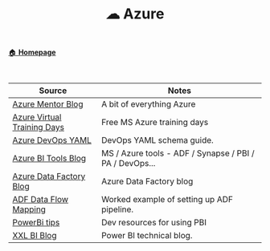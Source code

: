 <h1 align="center"><b> ☁ Azure </b></h1>

<br>

[🏠 **Homepage**](../index.md)

<br>

**Source** | **Notes**
--|--
[Azure Mentor Blog](https://azurementor.wordpress.com/) | A bit of everything Azure
[Azure Virtual Training Days](https://www.microsoft.com/en-us/trainingdays/azure) | Free MS Azure training days
[Azure DevOps YAML](https://docs.microsoft.com/en-us/azure/devops/pipelines/yaml-schema/?view=azure-pipelines) | DevOps YAML schema guide.
[Azure BI Tools Blog](https://microsoft-bitools.blogspot.com/) | MS / Azure tools - ADF / Synapse / PBI / PA / DevOps...
[Azure Data Factory Blog](https://techcommunity.microsoft.com/t5/azure-data-factory-blog/bg-p/AzureDataFactoryBlog) | Azure Data Factory blog
[ADF Data Flow Mapping](https://www.sqlservercentral.com/articles/understanding-mapping-dataflow-in-azure-data-factory) | Worked example of setting up ADF pipeline.
[PowerBi tips](https://powerbi.tips/2021/02/power-bi-version-control/) | Dev resources for using PBI 
[XXL BI Blog](https://xxlbi.com/) | Power BI technical blog.

